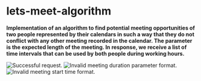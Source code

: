 # lets-meet-algorithm
**Implementation of an algorithm to find potential meeting opportunities of two people represented by their calendars in such a way that they do not conflict with any other meeting recorded in the calendar. The parameter is the expected length of the meeting. In response, we receive a list of time intervals that can be used by both people during working hours.**

![Successful request.](https://i.ibb.co/D7cjMvm/a.jpg)
![Invalid meeting duration parameter format.](https://i.ibb.co/YkQFSGc/b.jpg)
![Invalid meeting start time format.](https://i.ibb.co/d6DG4wC/c.jpg)
